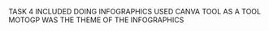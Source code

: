 TASK 4 INCLUDED DOING INFOGRAPHICS 
USED CANVA TOOL AS A TOOL
MOTOGP WAS THE THEME OF THE INFOGRAPHICS
